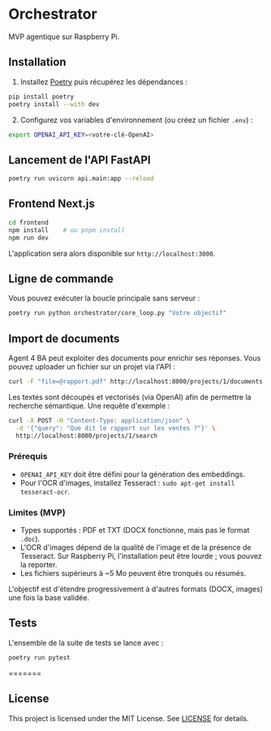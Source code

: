 # Orchestrator

MVP agentique sur Raspberry Pi.


## Installation

1. Installez [Poetry](https://python-poetry.org/) puis récupérez les dépendances :

```bash
pip install poetry
poetry install --with dev
```

2. Configurez vos variables d'environnement (ou créez un fichier `.env`) :

```bash
export OPENAI_API_KEY=<votre-clé-OpenAI>
```

## Lancement de l'API FastAPI

```bash
poetry run uvicorn api.main:app --reload
```

## Frontend Next.js

```bash
cd frontend
npm install    # ou pnpm install
npm run dev
```

L'application sera alors disponible sur `http://localhost:3000`.

## Ligne de commande

Vous pouvez exécuter la boucle principale sans serveur :

```bash
poetry run python orchestrator/core_loop.py "Votre objectif"
```

## Import de documents

Agent 4 BA peut exploiter des documents pour enrichir ses réponses. Vous pouvez
uploader un fichier sur un projet via l'API :

```bash
curl -F "file=@rapport.pdf" http://localhost:8000/projects/1/documents
```

Les textes sont découpés et vectorisés (via OpenAI) afin de permettre la
recherche sémantique. Une requête d'exemple :

```bash
curl -X POST -H "Content-Type: application/json" \
  -d '{"query": "Que dit le rapport sur les ventes ?"}' \
  http://localhost:8000/projects/1/search
```

### Prérequis

- `OPENAI_API_KEY` doit être défini pour la génération des embeddings.
- Pour l'OCR d'images, installez Tesseract : `sudo apt-get install tesseract-ocr`.

### Limites (MVP)

- Types supportés : PDF et TXT (DOCX fonctionne, mais pas le format `.doc`).
- L'OCR d'images dépend de la qualité de l'image et de la présence de
  Tesseract. Sur Raspberry Pi, l'installation peut être lourde ; vous pouvez la
  reporter.
- Les fichiers supérieurs à ~5 Mo peuvent être tronqués ou résumés.

L'objectif est d'étendre progressivement à d'autres formats (DOCX, images) une
fois la base validée.

## Tests

L'ensemble de la suite de tests se lance avec :

```bash
poetry run pytest
```

=======

## License

This project is licensed under the MIT License. See [LICENSE](LICENSE) for details.

